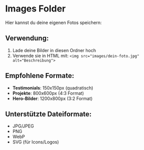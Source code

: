# Images Folder

Hier kannst du deine eigenen Fotos speichern:

## Verwendung:
1. Lade deine Bilder in diesen Ordner hoch
2. Verwende sie in HTML mit: `<img src="images/dein-foto.jpg" alt="Beschreibung">`

## Empfohlene Formate:
- **Testimonials**: 150x150px (quadratisch)
- **Projekte**: 800x600px (4:3 Format)
- **Hero-Bilder**: 1200x800px (3:2 Format)

## Unterstützte Dateiformate:
- JPG/JPEG
- PNG
- WebP
- SVG (für Icons/Logos)